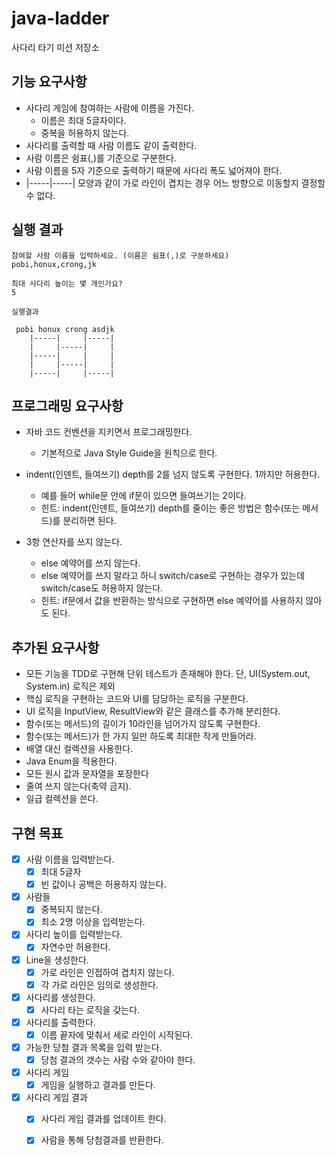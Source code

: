 # java-ladder

사다리 타기 미션 저장소


## 기능 요구사항

+ 사다리 게임에 참여하는 사람에 이름을 가진다.
  + 이름은 최대 5글자이다.
  + 중복을 허용하지 않는다.
+ 사다리를 출력할 때 사람 이름도 같이 출력한다.
+ 사람 이름은 쉼표(,)를 기준으로 구분한다.
+ 사람 이름을 5자 기준으로 출력하기 때문에 사다리 폭도 넓어져야 한다.
+ |-----|-----| 모양과 같이 가로 라인이 겹치는 경우 어느 방향으로 이동할지 결정할 수 없다.


## 실행 결과
```
참여할 사람 이름을 입력하세요. (이름은 쉼표(,)로 구분하세요)
pobi,honux,crong,jk

최대 사다리 높이는 몇 개인가요?
5

실행결과

 pobi honux crong asdjk  
    |-----|     |-----|
    |     |-----|     |
    |-----|     |     |
    |     |-----|     |
    |-----|     |-----|
```



## 프로그래밍 요구사항 

+ 자바 코드 컨벤션을 지키면서 프로그래밍한다.
  - 기본적으로 Java Style Guide을 원칙으로 한다.

+ indent(인덴트, 들여쓰기) depth를 2를 넘지 않도록 구현한다. 1까지만 허용한다.
  - 예를 들어 while문 안에 if문이 있으면 들여쓰기는 2이다.
  - 힌트: indent(인덴트, 들여쓰기) depth를 줄이는 좋은 방법은 함수(또는 메서드)를 분리하면 된다.
  
+ 3항 연산자를 쓰지 않는다.
  - else 예약어를 쓰지 않는다.
  - else 예약어를 쓰지 말라고 하니 switch/case로 구현하는 경우가 있는데 switch/case도 허용하지 않는다.
  - 힌트: if문에서 값을 반환하는 방식으로 구현하면 else 예약어를 사용하지 않아도 된다.


## 추가된 요구사항

+ 모든 기능을 TDD로 구현해 단위 테스트가 존재해야 한다. 단, UI(System.out, System.in) 로직은 제외
+ 핵심 로직을 구현하는 코드와 UI를 담당하는 로직을 구분한다.
+ UI 로직을 InputView, ResultView와 같은 클래스를 추가해 분리한다.
+ 함수(또는 메서드)의 길이가 10라인을 넘어가지 않도록 구현한다.
+ 함수(또는 메서드)가 한 가지 일만 하도록 최대한 작게 만들어라.
+ 배열 대신 컬렉션을 사용한다.
+ Java Enum을 적용한다.
+ 모든 원시 값과 문자열을 포장한다
+ 줄여 쓰지 않는다(축약 금지).
+ 일급 컬렉션을 쓴다.

## 구현 목표
- [x] 사람 이름을 입력받는다.
  - [x] 최대 5글자
  - [x] 빈 값이나 공백은 허용하지 않는다.
  
- [x] 사람들
  - [x] 중복되지 않는다.
  - [x] 최소 2명 이상을 입력받는다.
  
- [x] 사다리 높이를 입력받는다.
  - [x] 자연수만 허용한다.

- [x] Line을 생성한다.
  - [x] 가로 라인은 인접하여 겹치지 않는다.
  - [x] 각 가로 라인은 임의로 생성한다.

- [x] 사다리를 생성한다.
  - [x] 사다리 타는 로직을 갖는다.

- [x] 사다리를 출력한다.
  - [x] 이름 끝자에 맞춰서 세로 라인이 시작된다.

- [x] 가능한 당첨 결과 목록을 입력 받는다.
    -[x] 당첨 결과의 갯수는 사람 수와 같아야 한다.

-[x] 사다리 게임
  -[x] 게임을 실행하고 결과를 만든다.

-[x] 사다리 게임 결과
  -[x] 사다리 게임 결과를 업데이트 한다.
  -[x] 사람을 통해 당첨결과를 반환한다.
  

